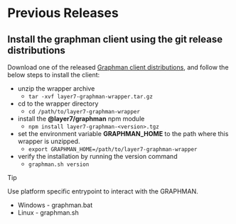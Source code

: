 
# Previous Releases

## Install the graphman client using the git release distributions
Download one of the released [Graphman client distributions](https://github.com/Layer7-Community/graphman-client/releases), and follow the below steps to install the client:
- unzip the wrapper archive
    - `tar -xvf layer7-graphman-wrapper.tar.gz`
- cd to the wrapper directory
    - `cd /path/to/layer7-graphman-wrapper`
- install the **@layer7/graphman** npm module
    - `npm install layer7-graphman-<version>.tgz`
- set the environment variable **GRAPHMAN_HOME** to the path where this wrapper is unzipped.
    - `export GRAPHMAN_HOME=/path/to/layer7-graphman-wrapper`
- verify the installation by running the version command
    - `graphman.sh version` 

> [!TIP]
> Use platform specific entrypoint to interact with the GRAPHMAN.
>
> - Windows - graphman.bat
> - Linux - graphman.sh